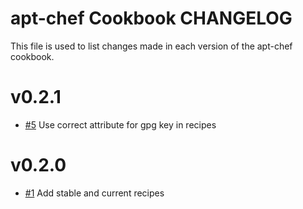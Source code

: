 apt-chef Cookbook CHANGELOG
===========================

This file is used to list changes made in each version of the apt-chef cookbook.

# v0.2.1

- [#5](https://github.com/chef-cookbooks/apt-chef/pull/5) Use correct attribute for gpg key in recipes

# v0.2.0

- [#1](https://github.com/chef-cookbooks/apt-chef/pull/1) Add stable and current recipes
